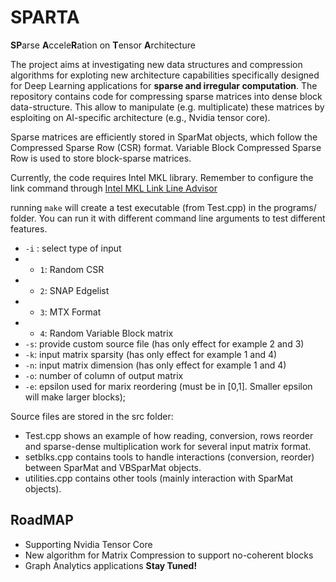 # SPARTA
**SP**arse **A**ccele**R**ation on **T**ensor **A**rchitecture

The project aims at investigating new data structures and compression algorithms for exploting new architecture capabilities specifically designed for Deep Learning applications for **sparse and irregular computation**.
The repository contains code for compressing sparse matrices into dense block data-structure. This allow to manipulate (e.g. multiplicate) these matrices by esploiting on AI-specific architecture (e.g., Nvidia tensor core). 

Sparse matrices are efficiently stored in SparMat objects, which follow the Compressed Sparse Row (CSR) format. 
Variable Block Compressed Sparse Row is used to store block-sparse matrices. 

Currently, the code requires Intel MKL library.  Remember to configure the link command through
[Intel MKL Link Line Advisor](https://software.intel.com/en-us/articles/intel-mkl-link-line-advisor/)

running `make` will create a test executable (from Test.cpp) in the programs/ folder. You can run it with different command line arguments to test different features.  

* `-i` : select type of input
* *  `1`: Random CSR
* *  `2`: SNAP Edgelist
* *  `3`: MTX Format
* *  `4`: Random Variable Block matrix
* `-s`: provide custom source file (has only effect for example 2 and 3)
* `-k`: input matrix sparsity (has only effect for example 1 and 4)
* `-n`: input matrix dimension (has only effect for example 1 and 4)
* `-o`: number of column of output matrix
* `-e`: epsilon used for marix reordering (must be in [0,1]. Smaller epsilon will make larger blocks);  


Source files are stored in the src folder:
* Test.cpp shows an example of how reading, conversion, rows reorder and sparse-dense multiplication work for several input matrix format.
* setblks.cpp contains tools to handle interactions (conversion, reorder) between SparMat and VBSparMat objects.
* utilities.cpp contains other tools (mainly interaction with SparMat objects). 

## RoadMAP
* Supporting Nvidia Tensor Core
* New algorithm for Matrix Compression to support no-coherent blocks
* Graph Analytics applications
**Stay Tuned!**
